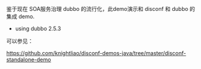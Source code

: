 
鉴于现在 SOA服务治理 dubbo 的流行化，此demo演示和 disconf 和 dubbo 的集成 demo. 

- using dubbo 2.5.3 

可以参见：

https://github.com/knightliao/disconf-demos-java/tree/master/disconf-standalone-demo